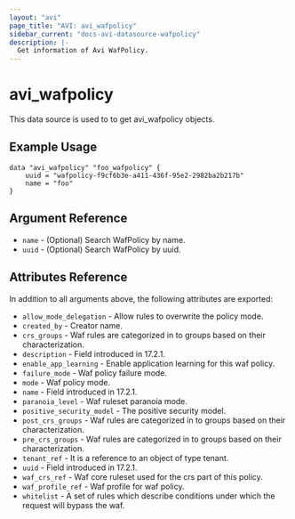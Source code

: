 ```yaml
---
layout: "avi"
page_title: "AVI: avi_wafpolicy"
sidebar_current: "docs-avi-datasource-wafpolicy"
description: |-
  Get information of Avi WafPolicy.
---
```


# avi_wafpolicy

This data source is used to to get avi_wafpolicy objects.

## Example Usage

```hcl
data "avi_wafpolicy" "foo_wafpolicy" {
    uuid = "wafpolicy-f9cf6b3e-a411-436f-95e2-2982ba2b217b"
    name = "foo"
}
```

## Argument Reference

* `name` - (Optional) Search WafPolicy by name.
* `uuid` - (Optional) Search WafPolicy by uuid.

## Attributes Reference

In addition to all arguments above, the following attributes are exported:

* `allow_mode_delegation` - Allow rules to overwrite the policy mode.
* `created_by` - Creator name.
* `crs_groups` - Waf rules are categorized in to groups based on their characterization.
* `description` - Field introduced in 17.2.1.
* `enable_app_learning` - Enable application learning for this waf policy.
* `failure_mode` - Waf policy failure mode.
* `mode` - Waf policy mode.
* `name` - Field introduced in 17.2.1.
* `paranoia_level` - Waf ruleset paranoia  mode.
* `positive_security_model` - The positive security model.
* `post_crs_groups` - Waf rules are categorized in to groups based on their characterization.
* `pre_crs_groups` - Waf rules are categorized in to groups based on their characterization.
* `tenant_ref` - It is a reference to an object of type tenant.
* `uuid` - Field introduced in 17.2.1.
* `waf_crs_ref` - Waf core ruleset used for the crs part of this policy.
* `waf_profile_ref` - Waf profile for waf policy.
* `whitelist` - A set of rules which describe conditions under which the request will bypass the waf.

